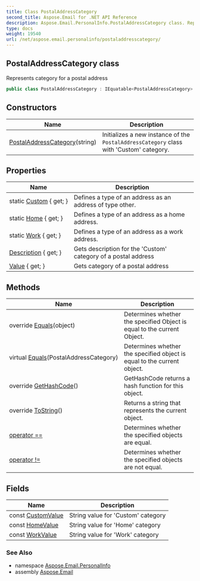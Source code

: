 ```yaml
---
title: Class PostalAddressCategory
second_title: Aspose.Email for .NET API Reference
description: Aspose.Email.PersonalInfo.PostalAddressCategory class. Represents category for a postal address
type: docs
weight: 19540
url: /net/aspose.email.personalinfo/postaladdresscategory/
---
```

## PostalAddressCategory class

Represents category for a postal address

```csharp
public class PostalAddressCategory : IEquatable<PostalAddressCategory>
```

## Constructors

| Name | Description |
| --- | --- |
| [PostalAddressCategory](postaladdresscategory/)(string) | Initializes a new instance of the `PostalAddressCategory` class with 'Custom' category. |

## Properties

| Name | Description |
| --- | --- |
| static [Custom](../../aspose.email.personalinfo/postaladdresscategory/custom/) { get; } | Defines a type of an address as an address of type other. |
| static [Home](../../aspose.email.personalinfo/postaladdresscategory/home/) { get; } | Defines a type of an address as a home address. |
| static [Work](../../aspose.email.personalinfo/postaladdresscategory/work/) { get; } | Defines a type of an address as a work address. |
| [Description](../../aspose.email.personalinfo/postaladdresscategory/description/) { get; } | Gets description for the 'Custom' category of a postal address |
| [Value](../../aspose.email.personalinfo/postaladdresscategory/value/) { get; } | Gets category of a postal address |

## Methods

| Name | Description |
| --- | --- |
| override [Equals](../../aspose.email.personalinfo/postaladdresscategory/equals/#equals_1)(object) | Determines whether the specified Object is equal to the current Object. |
| virtual [Equals](../../aspose.email.personalinfo/postaladdresscategory/equals/#equals)(PostalAddressCategory) | Determines whether the specified object is equal to the current object. |
| override [GetHashCode](../../aspose.email.personalinfo/postaladdresscategory/gethashcode/)() | GetHashCode returns a hash function for this object. |
| override [ToString](../../aspose.email.personalinfo/postaladdresscategory/tostring/)() | Returns a string that represents the current object. |
| [operator ==](../../aspose.email.personalinfo/postaladdresscategory/op_equality/) | Determines whether the specified objects are equal. |
| [operator !=](../../aspose.email.personalinfo/postaladdresscategory/op_inequality/) | Determines whether the specified objects are not equal. |

## Fields

| Name | Description |
| --- | --- |
| const [CustomValue](../../aspose.email.personalinfo/postaladdresscategory/customvalue/) | String value for 'Custom' category |
| const [HomeValue](../../aspose.email.personalinfo/postaladdresscategory/homevalue/) | String value for 'Home' category |
| const [WorkValue](../../aspose.email.personalinfo/postaladdresscategory/workvalue/) | String value for 'Work' category |

### See Also

* namespace [Aspose.Email.PersonalInfo](../../aspose.email.personalinfo/)
* assembly [Aspose.Email](../../)


